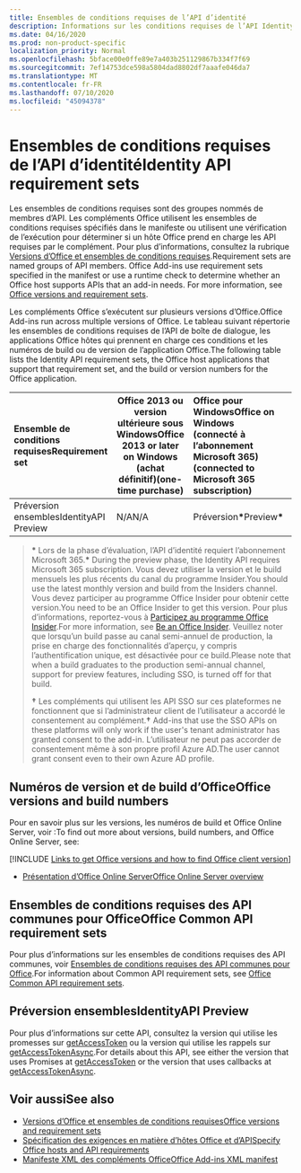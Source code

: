 ```yaml
---
title: Ensembles de conditions requises de l’API d’identité
description: Informations sur les conditions requises de l’API Identity pour les compléments Office.
ms.date: 04/16/2020
ms.prod: non-product-specific
localization_priority: Normal
ms.openlocfilehash: 5bface00e0ffe89e7a403b251129867b334f7f69
ms.sourcegitcommit: 7ef14753dce598a5804dad8802df7aaafe046da7
ms.translationtype: MT
ms.contentlocale: fr-FR
ms.lasthandoff: 07/10/2020
ms.locfileid: "45094378"
---
```

# <a name="identity-api-requirement-sets"></a><span data-ttu-id="e48f4-103">Ensembles de conditions requises de l’API d’identité</span><span class="sxs-lookup"><span data-stu-id="e48f4-103">Identity API requirement sets</span></span>

<span data-ttu-id="e48f4-p101">Les ensembles de conditions requises sont des groupes nommés de membres d’API. Les compléments Office utilisent les ensembles de conditions requises spécifiés dans le manifeste ou utilisent une vérification de l’exécution pour déterminer si un hôte Office prend en charge les API requises par le complément. Pour plus d’informations, consultez la rubrique [Versions d’Office et ensembles de conditions requises](../../develop/office-versions-and-requirement-sets.md).</span><span class="sxs-lookup"><span data-stu-id="e48f4-p101">Requirement sets are named groups of API members. Office Add-ins use requirement sets specified in the manifest or use a runtime check to determine whether an Office host supports APIs that an add-in needs. For more information, see [Office versions and requirement sets](../../develop/office-versions-and-requirement-sets.md).</span></span>

<span data-ttu-id="e48f4-107">Les compléments Office s’exécutent sur plusieurs versions d’Office.</span><span class="sxs-lookup"><span data-stu-id="e48f4-107">Office Add-ins run across multiple versions of Office.</span></span> <span data-ttu-id="e48f4-108">Le tableau suivant répertorie les ensembles de conditions requises de l’API de boîte de dialogue, les applications Office hôtes qui prennent en charge ces conditions et les numéros de build ou de version de l’application Office.</span><span class="sxs-lookup"><span data-stu-id="e48f4-108">The following table lists the Identity API requirement sets, the Office host applications that support that requirement set, and the build or version numbers for the Office application.</span></span>

|  <span data-ttu-id="e48f4-109">Ensemble de conditions requises</span><span class="sxs-lookup"><span data-stu-id="e48f4-109">Requirement set</span></span>  | <span data-ttu-id="e48f4-110">Office 2013 ou version ultérieure sous Windows</span><span class="sxs-lookup"><span data-stu-id="e48f4-110">Office 2013 or later on Windows</span></span><br><span data-ttu-id="e48f4-111">(achat définitif)</span><span class="sxs-lookup"><span data-stu-id="e48f4-111">(one-time purchase)</span></span> | <span data-ttu-id="e48f4-112">Office pour Windows</span><span class="sxs-lookup"><span data-stu-id="e48f4-112">Office on Windows</span></span><br><span data-ttu-id="e48f4-113">(connecté à l’abonnement Microsoft 365)</span><span class="sxs-lookup"><span data-stu-id="e48f4-113">(connected to Microsoft 365 subscription)</span></span> |  <span data-ttu-id="e48f4-114">Office sur iPad</span><span class="sxs-lookup"><span data-stu-id="e48f4-114">Office on iPad</span></span><br><span data-ttu-id="e48f4-115">(connecté à l’abonnement Microsoft 365)</span><span class="sxs-lookup"><span data-stu-id="e48f4-115">(connected to Microsoft 365 subscription)</span></span>  |  <span data-ttu-id="e48f4-116">Office sur Mac</span><span class="sxs-lookup"><span data-stu-id="e48f4-116">Office on Mac</span></span><br><span data-ttu-id="e48f4-117">(connecté à l’abonnement Microsoft 365)</span><span class="sxs-lookup"><span data-stu-id="e48f4-117">(connected to Microsoft 365 subscription)</span></span>  | <span data-ttu-id="e48f4-118">Office sur le web</span><span class="sxs-lookup"><span data-stu-id="e48f4-118">Office on the web</span></span>  | <span data-ttu-id="e48f4-119">SharePoint Online</span><span class="sxs-lookup"><span data-stu-id="e48f4-119">SharePoint Online</span></span> | <span data-ttu-id="e48f4-120">OneDrive.com</span><span class="sxs-lookup"><span data-stu-id="e48f4-120">OneDrive.com</span></span> |<span data-ttu-id="e48f4-121">Outlook.com et Exchange Online</span><span class="sxs-lookup"><span data-stu-id="e48f4-121">Outlook.com & Exchange Online</span></span>|
|:-----|-----|:-----|:-----|:-----|:-----|:-----|:-----|:-----|
| <span data-ttu-id="e48f4-122">Préversion ensembles</span><span class="sxs-lookup"><span data-stu-id="e48f4-122">IdentityAPI Preview</span></span>  | <span data-ttu-id="e48f4-123">N/A</span><span class="sxs-lookup"><span data-stu-id="e48f4-123">N/A</span></span> | <span data-ttu-id="e48f4-124">Préversion<b>\*</b></span><span class="sxs-lookup"><span data-stu-id="e48f4-124">Preview<b>\*</b></span></span> | <span data-ttu-id="e48f4-125">Bientôt disponible</span><span class="sxs-lookup"><span data-stu-id="e48f4-125">Coming soon</span></span> | <span data-ttu-id="e48f4-126">Préversion<b>\*</b></span><span class="sxs-lookup"><span data-stu-id="e48f4-126">Preview<b>\*</b></span></span> | <span data-ttu-id="e48f4-127">Aperçu<b>\* &#8224;</b></span><span class="sxs-lookup"><span data-stu-id="e48f4-127">Preview<b>\*&#8224;</b></span></span> | <span data-ttu-id="e48f4-128">Aperçu<b>\* &#8224;</b></span><span class="sxs-lookup"><span data-stu-id="e48f4-128">Preview<b>\*&#8224;</b></span></span>| <span data-ttu-id="e48f4-129">Bientôt disponible</span><span class="sxs-lookup"><span data-stu-id="e48f4-129">Coming soon</span></span> | <span data-ttu-id="e48f4-130">Bientôt disponible</span><span class="sxs-lookup"><span data-stu-id="e48f4-130">Coming soon</span></span> |

> <span data-ttu-id="e48f4-131">**&#42;** Lors de la phase d’évaluation, l’API d’identité requiert l’abonnement Microsoft 365.</span><span class="sxs-lookup"><span data-stu-id="e48f4-131">**&#42;** During the preview phase, the Identity API requires Microsoft 365 subscription.</span></span> <span data-ttu-id="e48f4-132">Vous devez utiliser la version et le build mensuels les plus récents du canal du programme Insider.</span><span class="sxs-lookup"><span data-stu-id="e48f4-132">You should use the latest monthly version and build from the Insiders channel.</span></span> <span data-ttu-id="e48f4-133">Vous devez participer au programme Office Insider pour obtenir cette version.</span><span class="sxs-lookup"><span data-stu-id="e48f4-133">You need to be an Office Insider to get this version.</span></span> <span data-ttu-id="e48f4-134">Pour plus d’informations, reportez-vous à [Participez au programme Office Insider](https://insider.office.com).</span><span class="sxs-lookup"><span data-stu-id="e48f4-134">For more information, see [Be an Office Insider](https://insider.office.com).</span></span> <span data-ttu-id="e48f4-135">Veuillez noter que lorsqu’un build passe au canal semi-annuel de production, la prise en charge des fonctionnalités d’aperçu, y compris l’authentification unique, est désactivée pour ce build.</span><span class="sxs-lookup"><span data-stu-id="e48f4-135">Please note that when a build graduates to the production semi-annual channel, support for preview features, including SSO, is turned off for that build.</span></span>
>
> <span data-ttu-id="e48f4-136">**&#8224;** Les compléments qui utilisent les API SSO sur ces plateformes ne fonctionnent que si l’administrateur client de l’utilisateur a accordé le consentement au complément.</span><span class="sxs-lookup"><span data-stu-id="e48f4-136">**&#8224;** Add-ins that use the SSO APIs on these platforms will only work if the user's tenant administrator has granted consent to the add-in.</span></span> <span data-ttu-id="e48f4-137">L’utilisateur ne peut pas accorder de consentement même à son propre profil Azure AD.</span><span class="sxs-lookup"><span data-stu-id="e48f4-137">The user cannot grant consent even to their own Azure AD profile.</span></span>

## <a name="office-versions-and-build-numbers"></a><span data-ttu-id="e48f4-138">Numéros de version et de build d’Office</span><span class="sxs-lookup"><span data-stu-id="e48f4-138">Office versions and build numbers</span></span>

<span data-ttu-id="e48f4-139">Pour en savoir plus sur les versions, les numéros de build et Office Online Server, voir :</span><span class="sxs-lookup"><span data-stu-id="e48f4-139">To find out more about versions, build numbers, and Office Online Server, see:</span></span>

[!INCLUDE [Links to get Office versions and how to find Office client version](../../includes/links-get-office-versions-builds.md)]
- [<span data-ttu-id="e48f4-140">Présentation d’Office Online Server</span><span class="sxs-lookup"><span data-stu-id="e48f4-140">Office Online Server overview</span></span>](/officeonlineserver/office-online-server-overview)

## <a name="office-common-api-requirement-sets"></a><span data-ttu-id="e48f4-141">Ensembles de conditions requises des API communes pour Office</span><span class="sxs-lookup"><span data-stu-id="e48f4-141">Office Common API requirement sets</span></span>

<span data-ttu-id="e48f4-142">Pour plus d’informations sur les ensembles de conditions requises des API communes, voir [Ensembles de conditions requises des API communes pour Office](office-add-in-requirement-sets.md).</span><span class="sxs-lookup"><span data-stu-id="e48f4-142">For information about Common API requirement sets, see [Office Common API requirement sets](office-add-in-requirement-sets.md).</span></span>

## <a name="identityapi-preview"></a><span data-ttu-id="e48f4-143">Préversion ensembles</span><span class="sxs-lookup"><span data-stu-id="e48f4-143">IdentityAPI Preview</span></span>

<span data-ttu-id="e48f4-144">Pour plus d’informations sur cette API, consultez la version qui utilise les promesses sur [getAccessToken](/javascript/api/office-runtime/officeruntime.auth#getaccesstoken-options-) ou la version qui utilise les rappels sur [getAccessTokenAsync](/javascript/api/office/office.auth#getaccesstokenasync-options--callback-).</span><span class="sxs-lookup"><span data-stu-id="e48f4-144">For details about this API, see either the version that uses Promises at [getAccessToken](/javascript/api/office-runtime/officeruntime.auth#getaccesstoken-options-) or the version that uses callbacks at [getAccessTokenAsync](/javascript/api/office/office.auth#getaccesstokenasync-options--callback-).</span></span>

## <a name="see-also"></a><span data-ttu-id="e48f4-145">Voir aussi</span><span class="sxs-lookup"><span data-stu-id="e48f4-145">See also</span></span>

- [<span data-ttu-id="e48f4-146">Versions d’Office et ensembles de conditions requises</span><span class="sxs-lookup"><span data-stu-id="e48f4-146">Office versions and requirement sets</span></span>](../../develop/office-versions-and-requirement-sets.md)
- [<span data-ttu-id="e48f4-147">Spécification des exigences en matière d’hôtes Office et d’API</span><span class="sxs-lookup"><span data-stu-id="e48f4-147">Specify Office hosts and API requirements</span></span>](../../develop/specify-office-hosts-and-api-requirements.md)
- [<span data-ttu-id="e48f4-148">Manifeste XML des compléments Office</span><span class="sxs-lookup"><span data-stu-id="e48f4-148">Office Add-ins XML manifest</span></span>](../../develop/add-in-manifests.md)
